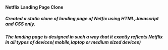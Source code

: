 #### Netflix Landing Page Clone
##### Created a static clone of landing page of Netfix using HTML,Javascript and CSS only.<br>
##### The landing page is designed in such a way that it exactly reflects Netflix in all types of devices( mobile,laptop or medium sized devices)<br>

